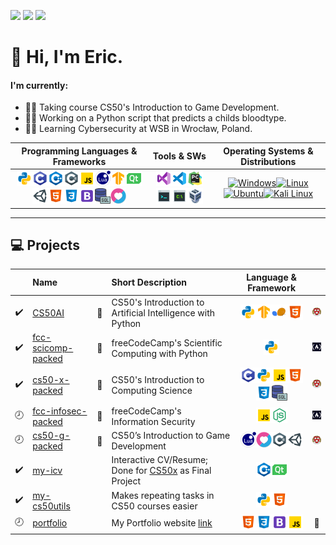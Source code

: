 [![][portfolio_shield]][portfolio_web_link]
[![][status_shield]][status_link]
[![][cert_shield]][cert_link]

# 👋 Hi, I'm Eric.

#### I'm currently:
  - 👨‍💻 Taking course CS50's Introduction to Game Development.
  - 👨‍🔬 Working on a Python script that predicts a childs bloodtype.
  - 👨‍🎓 Learning Cybersecurity at WSB in Wrocław, Poland.

Programming Languages & Frameworks |  Tools & SWs | Operating Systems & Distributions
:---: | :---: | :---:
[![Python][py_img]![C][c_img]![C++][cpp_img]![C#][csharp_img]![JavaScript][js_img]![Lua][lua_img]![TensorFlow][tf_img]![Qt][qt_img]![Unity][unity_img]![HTML5][html_img]![CSS3][css_img]![Bootstrap][bs_img]![SQL][sql_img]![Love][love_img]](#) | [![Visual Studio][vs_img]![VSCode][vsc_img]![PyCharm][pyc_img]![Console][cons_img]![CMD][cmd_img]![VirtualBox][virbox_img]](#) | [![Windows][win_img]![Linux][lin_img]![Ubuntu][ubuntu_img]![Kali Linux][kali_img]](#)

---

## 💻 Projects
|  | Name |  | Short Description | Language & Framework |  |
| :---: | :--- | :---: | :--- | :---: | :---: |
:heavy_check_mark: | [CS50AI][cs50-ai-packed_link] | :file_folder: | CS50's Introduction to Artificial Intelligence with Python | [![Python][py_img]![Tensorflow][tf_img]![Scikit][scikit_img]![HTML][html_img]](#) | [![CS50][harvard_25_img]](#)
:heavy_check_mark: | [fcc-scicomp-packed][fcc-scicomp-packed_link] | :file_folder: | freeCodeCamp's Scientific Computing with Python | [![Python][py_img]](#) | [![fCC][fcc_25_img]](#)
:heavy_check_mark: | [cs50-x-packed][cs50-x-packed_link] | :file_folder: | CS50's Introduction to Computing Science | [![C][c_img]![Python][py_img]![JavaScript][js_img]![HTML][html_img]![CSS][css_img]![SQL][sql_img]](#) | [![CS50][harvard_25_img]](#)
:clock8: | [fcc-infosec-packed][fcc-infosec-packed_link] | :file_folder: | freeCodeCamp's Information Security | [![JavaScript][js_img]![Node.js][nodejs_img]](#) | [![fCC][fcc_25_img]](#)
:clock8: | [cs50-g-packed][cs50-g-packed_link] | :file_folder: | CS50’s Introduction to Game Development | [![Lua][lua_img]![LOVE][love_img]![C#][csharp_img]![Unity][unity_img]](#) | [![CS50][harvard_25_img]](#)
:heavy_check_mark: | [my-icv][my-icv_link] |  | Interactive CV/Resume; Done for [CS50x][cs50-x-packed_link] as Final Project | [![C++][cpp_img]![Qt][qt_img]](#)
:heavy_check_mark: | [my-cs50utils][my-cs50utils_link] |  | Makes repeating tasks in CS50 courses easier | [![Python][py_img]![HTML][html_img]](#)
:clock8: | [portfolio][portfolio_link] |  | My Portfolio website [link][portfolio_web_link] | [![HTML][html_img]![CSS][css_img]![BootStrap][bs_img]![JavaScript][js_img]](#) | :bust_in_silhouette:

<!-- CS50 links -->
[cs50-ai-packed_link]:        https://github.com/GrandEchoWhiskey/course-dictionary/blob/main/CS50-HarvardX/CS50AI/README.md
[cs50-x-packed_link]:         https://github.com/GrandEchoWhiskey/cs50-x-packed
[cs50-g-packed_link]:         https://github.com/GrandEchoWhiskey/cs50-g-packed

<!-- freeCodeCamp links -->
[fcc-scicomp-packed_link]:    https://github.com/GrandEchoWhiskey/fcc-scicomp-packed
[fcc-infosec-packed_link]:    https://github.com/GrandEchoWhiskey/fcc-infosec-packed

<!-- my links -->
[my-icv_link]:                https://github.com/GrandEchoWhiskey/my-icv
[my-cs50utils_link]:          https://github.com/GrandEchoWhiskey/my-cs50utils
[portfolio_link]:             https://github.com/GrandEchoWhiskey/grandechowhiskey.github.io
[portfolio_web_link]:         https://grandechowhiskey.github.io

<!-- shields -->
[portfolio_shield]:           https://img.shields.io/website?style=flat-square&down_color=red&down_message=Offline&label=Portfolio&up_color=green&up_message=Online&url=https%3A%2F%2Fgrandechowhiskey.github.io
[cert_shield]:                https://img.shields.io/badge/Certificates-%203%20-darkgreen?style=flat-square
[cert_link]:                  #
[status_shield]:              https://img.shields.io/badge/Position-Junior_Developer-blue?style=flat-square
[status_link]:                #

<!-- Programming Languages & Frameworks -->
[py_img]:                     https://github.com/GrandEchoWhiskey/.github/blob/main/images/programming/python.png
[tf_img]:                     https://github.com/GrandEchoWhiskey/.github/blob/main/images/programming/tensorflow.png
[cpp_img]:                    https://github.com/GrandEchoWhiskey/.github/blob/main/images/programming/cpp.png
[qt_img]:                     https://github.com/GrandEchoWhiskey/.github/blob/main/images/programming/qt.png
[c_img]:                      https://github.com/GrandEchoWhiskey/.github/blob/main/images/programming/c.png
[html_img]:                   https://github.com/GrandEchoWhiskey/.github/blob/main/images/programming/html.png
[css_img]:                    https://github.com/GrandEchoWhiskey/.github/blob/main/images/programming/css.png
[js_img]:                     https://github.com/GrandEchoWhiskey/.github/blob/main/images/programming/js.png
[bs_img]:                     https://github.com/GrandEchoWhiskey/.github/blob/main/images/programming/bs.png
[sql_img]:                    https://github.com/GrandEchoWhiskey/.github/blob/main/images/programming/sql.png
[nodejs_img]:                 https://github.com/GrandEchoWhiskey/.github/blob/main/images/programming/nodejs.png
[csharp_img]:                 https://github.com/GrandEchoWhiskey/.github/blob/main/images/programming/csharp.png
[lua_img]:                    https://github.com/GrandEchoWhiskey/.github/blob/main/images/programming/lua.png
[unity_img]:                  https://github.com/GrandEchoWhiskey/.github/blob/main/images/programming/unity.png
[love_img]:                   https://github.com/GrandEchoWhiskey/.github/blob/main/images/programming/love.png
[dotnet_img]:                 https://github.com/GrandEchoWhiskey/.github/blob/main/images/programming/dotnet.png
[scikit_img]:                 https://github.com/GrandEchoWhiskey/.github/blob/main/images/programming/scikit.png

<!-- Tools & SWs -->
[vs_img]:                     https://github.com/GrandEchoWhiskey/.github/blob/main/images/tools/vsstudio.png
[vsc_img]:                    https://github.com/GrandEchoWhiskey/.github/blob/main/images/tools/vscode.png
[pyc_img]:                    https://github.com/GrandEchoWhiskey/.github/blob/main/images/tools/pycharm.png
[cons_img]:                   https://github.com/GrandEchoWhiskey/.github/blob/main/images/tools/bash.png
[cmd_img]:                    https://github.com/GrandEchoWhiskey/.github/blob/main/images/tools/cmd.png
[virbox_img]:                 https://github.com/GrandEchoWhiskey/.github/blob/main/images/tools/vbox.png

<!-- Operating Systems & Distributions -->
[win_img]:                    https://img.icons8.com/color/25/windows-10.png
[lin_img]:                    https://img.icons8.com/color/25/linux.png
[ubuntu_img]:                 https://img.icons8.com/color/25/ubuntu--v1.png
[kali_img]:                   https://img.icons8.com/color/25/kali-linux.png

<!-- Courses -->
[harvard_25_img]:             https://github.com/GrandEchoWhiskey/.github/blob/main/images/course/harvard25.png
[fcc_25_img]:                 https://github.com/GrandEchoWhiskey/.github/blob/main/images/course/fcc25.png
